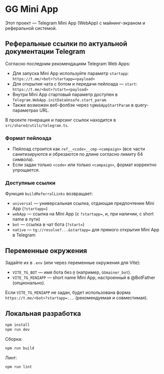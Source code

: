 # GG Mini App

Этот проект — Telegram Mini App (WebApp) с майнинг-экраном и реферальной системой.

## Реферальные ссылки по актуальной документации Telegram

Согласно последним рекомендациям Telegram Web Apps:
- Для запуска Mini App используйте параметр `startapp`: `https://t.me/<bot>?startapp=<payload>`
- Для открытия чата с ботом и передачи пейлоада — `start`: `https://t.me/<bot>?start=<payload>`
- Внутри Mini App стартовый параметр доступен в `Telegram.WebApp.initDataUnsafe.start_param`.
- Также возможен веб-фолбэк через `tgWebAppStartParam` в query-параметрах URL.

В проекте генерация и парсинг ссылок находится в `src/shared/utils/telegram.ts`.

### Формат пейлоада
- Пейлоад строится как `ref__<code>__cmp-<campaign>` (все части санитизируются и обрезаются по длине согласно лимиту 64 символа).
- Если задан только `<code>` или только `<campaign>`, формат корректно упрощается.

### Доступные ссылки
Функция `buildReferralLinks` возвращает:
- `universal` — универсальная ссылка, отдающая предпочтение Mini App (`?startapp=`)
- `webApp` — ссылка на Mini App (с `?startapp=`, и, при наличии, с short name в пути)
- `bot` — ссылка в чат бота (`?start=`)
- `native` — `tg://resolve?...&startapp=` для прямого открытия Mini App в Telegram

## Переменные окружения
Задайте их в `.env` (или через переменные окружения для Vite):

- `VITE_TG_BOT` — имя бота без `@` (например, `GGmainer_bot`).
- `VITE_TG_MINIAPP` — short name Mini App, настроенный в @BotFather (опционально).

Если `VITE_TG_MINIAPP` не задан, будет использована форма `https://t.me/<bot>?startapp=...` (рекомендуемая и совместимая).

## Локальная разработка

```bash
npm install
npm run dev
```

Сборка:

```bash
npm run build
```

Линт:

```bash
npm run lint
```
